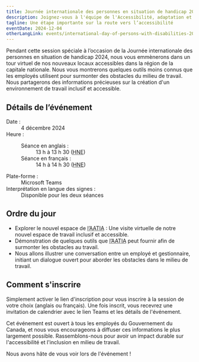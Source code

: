 ```yaml
---
title: Journée internationale des personnes en situation de handicap 2024
description: Joignez-vous à l'équipe de l'Accessibilité, adaptation et technologie informatique adaptée (<abbr>AATIA</abbr>) pour un événement virtuel engageant et inclusif !
tagline: Une étape importante sur la route vers l’accessibilité
eventDate: 2024-12-04
otherLangLink: events/international-day-of-persons-with-disabilities-2024
---
```


Pendant cette session spéciale à l’occasion de la Journée internationale des personnes en situation de handicap 2024, nous vous emmènerons dans un tour virtuel de nos nouveaux locaux accessibles dans la région de la capitale nationale. Nous vous montrerons quelques outils moins connus que les employés utilisent pour surmonter des obstacles du milieu de travail. Nous partagerons des informations précieuses sur la création d'un environnement de travail inclusif et accessible.

## Détails de l’événement

<dl>
  <dt>Date :</dt>
  <dd class="mrgn-lft-md">4 décembre 2024</dd>
  <dt>Heure :</dt>
  <dd class="mrgn-lft-md">
    <dl class="mrgn-lft-lg">
      <dt>Séance en anglais :</dt>
      <dd class="mrgn-lft-md">13 h à 13 h 30 (<abbr title="heure normale de l'Est">HNE</abbr>)</dd>
      <dt>Séance en français :</dt>
      <dd class="mrgn-lft-md">14 h à 14 h 30 (<abbr title="heure normale de l'Est">HNE</abbr>)</dd>
    </dl>
  </dd>
	<dt>Plate-forme :</dt>
	<dd class="mrgn-lft-md">Microsoft Teams</dd>
	<dt>Interprétation en langue des signes  :</dt>
	<dd class="mrgn-lft-md">Disponible pour les deux séances</dd>
</dl>

## Ordre du jour

- Explorer le nouvel espace de <abbr title="Accessibilité, adaptation et technologie informatique adaptée">l’AATIA</abbr> : Une visite virtuelle de notre nouvel espace de travail inclusif et accessible.
- Démonstration de quelques outils que <abbr title="Accessibilité, adaptation et technologie informatique adaptée">l’AATIA</abbr> peut fournir afin de surmonter les obstacles  au travail.
- Nous allons illustrer une conversation entre un employé et gestionnaire, initiant un dialogue ouvert pour aborder les obstacles dans le milieu de travail.

## Comment s'inscrire

Simplement activer le lien d'inscription pour vous inscrire à la session de votre choix (anglais ou français). Une fois inscrit, vous recevrez une invitation de calendrier avec le lien Teams et les détails de l'événement.

Cet événement est ouvert à tous les employés du Gouvernement du Canada, et nous vous encourageons à diffuser ces informations le plus largement possible. Rassemblons-nous pour avoir un impact durable sur l'accessibilité et l'inclusion en milieu de travail.

Nous avons hâte de vous voir lors de l'événement !
